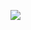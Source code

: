 ![](https://user-images.githubusercontent.com/61666791/99805092-90c29400-2b6e-11eb-94dd-d4aa44b2ad7e.png)
